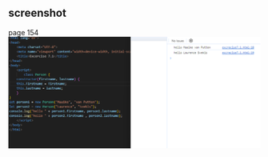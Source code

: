 ## screenshot

page 154
![input/output](../Page_154_exccercise_7.1/screenshot/Screenshot%202024-09-14%20233649.png)